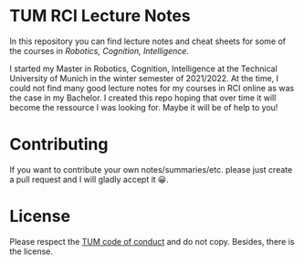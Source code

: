 # TUM RCI Lecture Notes

In this repository you can find lecture notes and cheat sheets for some of the courses in *Robotics, Cognition, Intelligence*. 

I started my Master in Robotics, Cognition, Intelligence at the Technical University of Munich in the winter semester of 2021/2022. At the time, I could not find many good lecture notes for my courses in RCI online as was the case in my Bachelor. I created this repo hoping that over time it will become the ressource I was looking for. Maybe it will be of help to you!

# Contributing

If you want to contribute your own notes/summaries/etc. please just create a pull request and I will gladly accept it 😀.

# License

Please respect the [TUM code of conduct](https://www.in.tum.de/en/in/current-students/administrative-matters/student-code-of-conduct/) and do not copy. Besides, there is the license.

